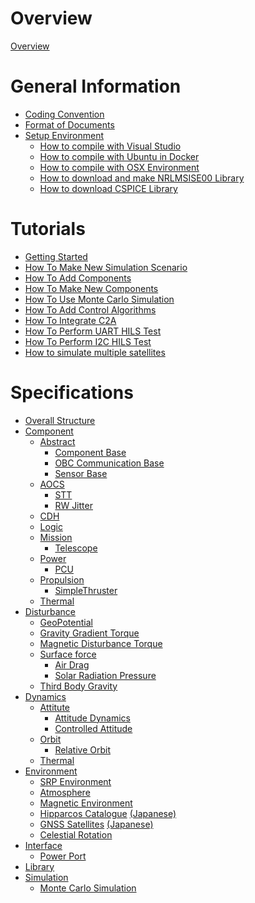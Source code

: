 # Overview

[Overview](./Overview.md)

# General Information

- [Coding Convention](./General/CodingConvention.md)
- [Format of Documents](./General/DocumentFormat.md)
- [Setup Environment]()
  - [How to compile with Visual Studio](./General/HowToCompileWithVisualStudio.md)
  - [How to compile with Ubuntu in Docker](./General/HowToCompileWithUbuntuInDocker.md)
  - [How to compile with OSX Environment](./General/HowToCompileWith_OSX.md)
  - [How to download and make NRLMSISE00 Library](./General/HowToDownloadNRLMSISE00library.md)
  - [How to download CSPICE Library](./General/HowToDwnloadCSPCElibrary.md)

# Tutorials

- [Getting Started](./Tutorials/GettingStarted.md)
- [How To Make New Simulation Scenario](./Tutorials/HowToMakeNewSimulationScenario.md)
- [How To Add Components](./Tutorials/HowToAddComponents.md)
- [How To Make New Components](./Tutorials/HowToMakeNewComponents.md)
- [How To Use Monte Carlo Simulation](./Tutorials/HowToUseMonteCarloSimulation.md)
- [How To Add Control Algorithms](./Tutorials/HowToAddControlAlgorithms.md)
- [How To Integrate C2A](./Tutorials/HowToIntegrateC2A.md)
- [How To Perform UART HILS Test](./Tutorials/HowToPerformUartHilsTest.md)
- [How To Perform I2C HILS Test](./Tutorials/HowToPerformI2cHilsTest.md)
- [How to simulate multiple satellites](./Tutorials/HowToSimulateMultipleSatellites.md)

# Specifications

- [Overall Structure](./Specifications/OverallStructure/OverallStructure.md)
- [Component]()
  - [Abstract]()
    - [Component Base](./Specifications/Component/Abstract/Spec_ComponentBase.md)
    - [OBC Communication Base](./Specifications/Component/Abstract/Spec_ObcCommunicationBase.md)
    - [Sensor Base](./Specifications/Component/Abstract/Spec_SensorBase.md)
  - [AOCS]()
    - [STT](./Specifications/Component/AOCS/Spec_STT.md)
    - [RW Jitter](./Specifications/Component/AOCS/Spec_RWJitter.md)
  - [CDH]()
  - [Logic]()
  - [Mission]()
    - [Telescope](./Specifications/Component/Mission/Spec_Telescope_en.md)
  - [Power]()
    - [PCU](./Specifications/Component/Power/Spec_PCU.md)
  - [Propulsion]()
    - [SimpleThruster](./Specifications/Component/Propulsion/Spec_SimpleThruster.md)
  - [Thermal]()
- [Disturbance]()
  - [GeoPotential](./Specifications/Disturbance/Spec_GeoPotential.md)
  - [Gravity Gradient Torque](./Specifications/Disturbance/Spec_GGTorque.md)
  - [Magnetic Disturbance Torque](./Specifications/Disturbance/Spec_MagDisturbance.md)
  - [Surface force](./Specifications/Disturbance/Spec_SurfaceForce.md)
    - [Air Drag](./Specifications/Disturbance/Spec_SurfaceForce_AirDrag.md)
    - [Solar Radiation Pressure](./Specifications/Disturbance/Spec_SurfaceForce_SolarRadiation.md)
  - [Third Body Gravity](./Specifications/Disturbance/Spec_ThirdBodyGravity.md)
- [Dynamics]()
  - [Attitute]()
    - [Attitude Dynamics](./Specifications/Dynamics/Spec_AttitudeDynamics.md)
    - [Controlled Attitude](./Specifications/Dynamics/Spec_ControlledAttitude.md)
  - [Orbit](./Specifications/Dynamics/Spec_Orbit.md)
    - [Relative Orbit](./Specifications/Dynamics/Spec_RelativeOrbit.md)
  - [Thermal]()
- [Environment]()
  - [SRP Environment](./Specifications/Environment/Spec_SRPEnvironment.md)
  - [Atmosphere](./Specifications/Environment/Spec_Atmosphere.md)
  - [Magnetic Environment](./Specifications/Environment/Spec_MagEnvironment.md)
  - [Hipparcos Catalogue](./Specifications/Environment/Spec_HipparcosCatalogue_en.md) [(Japanese)](./Specifications/Environment/Spec_HipparcosCatalogue_ja.md)
  - [GNSS Satellites](./Specifications/Environment/Spec_GnssSatellites_en.md) [(Japanese)](./Specifications/Environment/Spec_GnssSatellites_ja.md)
  - [Celestial Rotation](./Specifications/Environment/Spec_CelestialRotation.md)
- [Interface]()
  - [Power Port](./Specifications/Interface/Spec_PowerPort.md)
- [Library]()
- [Simulation]()
  - [Monte Carlo Simulation](./Specifications/Simulation/Spec_MonteCarloSimulation.md)
